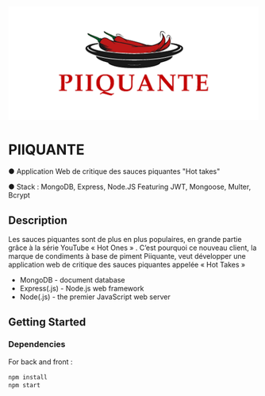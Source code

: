 ![Piiquante](frontend/assets/images/16275605596354_PiiquanteLogo.png)
# PIIQUANTE

● Application Web de critique des sauces piquantes "Hot takes"

● Stack : MongoDB, Express, Node.JS Featuring JWT, Mongoose, Multer, Bcrypt

## Description

Les sauces piquantes sont de plus en plus populaires, en grande partie grâce à la série YouTube « Hot Ones » . C’est pourquoi ce nouveau client, la marque de condiments à base de piment Piiquante, veut développer une application web de critique des sauces piquantes appelée « Hot Takes » 

* MongoDB - document database
* Express(.js) - Node.js web framework
* Node(.js) - the premier JavaScript web server


## Getting Started

### Dependencies
For back and front : 
```
npm install
npm start 
```